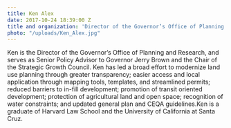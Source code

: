 ```yaml
---
title: Ken Alex
date: 2017-10-24 18:39:00 Z
title and organization: 'Director of the Governor’s Office of Planning and Research '
photo: "/uploads/Ken_Alex.jpg"
---
```


Ken is the Director of the Governor’s Office of Planning and Research, and serves as Senior Policy Advisor to Governor Jerry Brown and the Chair of the Strategic Growth Council. Ken has led a broad effort to modernize land use planning through greater transparency; easier access and local application through mapping tools, templates, and streamlined permits; reduced barriers to in-fill development; promotion of transit oriented development; protection of agricultural land and open space; recognition of water constraints; and updated general plan and CEQA guidelines.Ken is a graduate of Harvard Law School and the University of California at Santa Cruz.